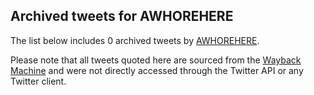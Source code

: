 ## Archived tweets for AWHOREHERE

The list below includes 0 archived tweets by
[AWHOREHERE](https://twitter.com/AWHOREHERE).

Please note that all tweets quoted here are sourced from the
[Wayback Machine](https://web.archive.org) and were not directly accessed through the Twitter API or
any Twitter client.

